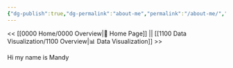 ```yaml
---
{"dg-publish":true,"dg-permalink":"about-me","permalink":"/about-me/","title":"About Me","dgShowLocalGraph":true,"dgEnableSearch":true,"noteIcon":""}
---
```


<< [[0000 Home/0000 Overview\|🏡 Home Page]] || [[1100 Data Visualization/1100 Overview\|📊 Data Visualization]] >>


Hi my name is Mandy